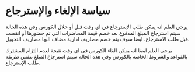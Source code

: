 # سياسة الإلغاء والإسترجاع

يرجي العلم انه يمكن طلب الإسترجاع في اي وقت قبل أو خلال الكورس وفي هذه الحالة سيتم استرجاع المبلغ المدفوع بعد خصم قيمة المحاضرات التي تم حضورها أو انقضت قبل طلب الاسترجاع، ايضا سوف يتم خصم مصاريف ادارية مضاف اليها مصاريف التحويل.

يرجي العلم ايضا انه يمكن الغاء الكورس في اي وقت نتيجة لعدم التزام المشترك بالقواعد والشروط الخاصة بالكورس وفي هذه الحالة سيتم استرجاع المبلغ بنفس طريقة طلب الإسترجاع.

